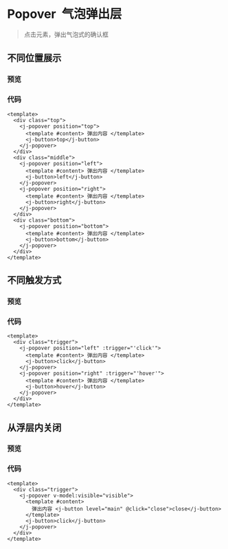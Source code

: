 <script setup>
  import PopoverDemo1 from "../components/popover-demo-1.vue"
  import PopoverDemo2 from "../components/popover-demo-2.vue"
  import PopoverDemo3 from "../components/popover-demo-3.vue"
</script>

# Popover &nbsp;气泡弹出层

> 点击元素，弹出气泡式的确认框

## 不同位置展示

### 预览

<popover-demo-1 />

### 代码

```vue
<template>
  <div class="top">
    <j-popover position="top">
      <template #content> 弹出内容 </template>
      <j-button>top</j-button>
    </j-popover>
  </div>
  <div class="middle">
    <j-popover position="left">
      <template #content> 弹出内容 </template>
      <j-button>left</j-button>
    </j-popover>
    <j-popover position="right">
      <template #content> 弹出内容 </template>
      <j-button>right</j-button>
    </j-popover>
  </div>
  <div class="bottom">
    <j-popover position="bottom">
      <template #content> 弹出内容 </template>
      <j-button>bottom</j-button>
    </j-popover>
  </div>
</template>
```

## 不同触发方式

### 预览

<popover-demo-2 />

### 代码

```vue
<template>
  <div class="trigger">
    <j-popover position="left" :trigger="'click'">
      <template #content> 弹出内容 </template>
      <j-button>click</j-button>
    </j-popover>
    <j-popover position="right" :trigger="'hover'">
      <template #content> 弹出内容 </template>
      <j-button>hover</j-button>
    </j-popover>
  </div>
</template>
```

## 从浮层内关闭
### 预览

<popover-demo-3 />

### 代码
```vue
<template>
  <div class="trigger">
    <j-popover v-model:visible="visible">
      <template #content>
        弹出内容 <j-button level="main" @click="close">close</j-button>
      </template>
      <j-button>click</j-button>
    </j-popover>
  </div>
</template>
```